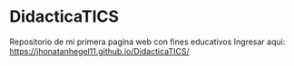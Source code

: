 # DidacticaTICS
Repositorio de mi primera pagina web con fines educativos 
Ingresar aqui: https://jhonatanhegel11.github.io/DidacticaTICS/
